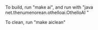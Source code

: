 To build, run "make ai", and run with "java net.thenumenorean.othelloai.OthelloAI <side>"

To clean, run "make aiclean"
